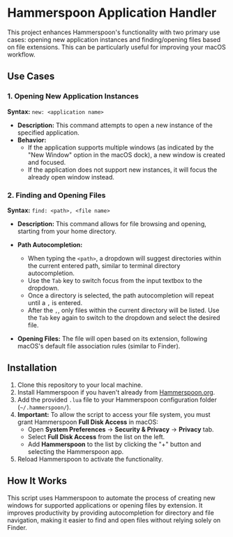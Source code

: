
# Hammerspoon Application Handler

This project enhances Hammerspoon's functionality with two primary use cases: opening new application instances and finding/opening files based on file extensions. This can be particularly useful for improving your macOS workflow.

## Use Cases

### 1. Opening New Application Instances

**Syntax:** `new: <application name>`

- **Description:** This command attempts to open a new instance of the specified application.
- **Behavior:**
  - If the application supports multiple windows (as indicated by the "New Window" option in the macOS dock), a new window is created and focused.
  - If the application does not support new instances, it will focus the already open window instead.

### 2. Finding and Opening Files

**Syntax:** `find: <path>, <file name>`

- **Description:** This command allows for file browsing and opening, starting from your home directory.
- **Path Autocompletion:**
  - When typing the `<path>`, a dropdown will suggest directories within the current entered path, similar to terminal directory autocompletion.
  - Use the `Tab` key to switch focus from the input textbox to the dropdown.
  - Once a directory is selected, the path autocompletion will repeat until a `,` is entered.
  - After the `,`, only files within the current directory will be listed. Use the `Tab` key again to switch to the dropdown and select the desired file.

- **Opening Files:** The file will open based on its extension, following macOS's default file association rules (similar to Finder).

## Installation

1. Clone this repository to your local machine.
2. Install Hammerspoon if you haven't already from [Hammerspoon.org](https://www.hammerspoon.org/).
3. Add the provided `.lua` file to your Hammerspoon configuration folder (`~/.hammerspoon/`).
4. **Important:** To allow the script to access your file system, you must grant Hammerspoon **Full Disk Access** in macOS:
   - Open **System Preferences** → **Security & Privacy** → **Privacy** tab.
   - Select **Full Disk Access** from the list on the left.
   - Add **Hammerspoon** to the list by clicking the "+" button and selecting the Hammerspoon app.
5. Reload Hammerspoon to activate the functionality.

## How It Works

This script uses Hammerspoon to automate the process of creating new windows for supported applications or opening files by extension. It improves productivity by providing autocompletion for directory and file navigation, making it easier to find and open files without relying solely on Finder.
